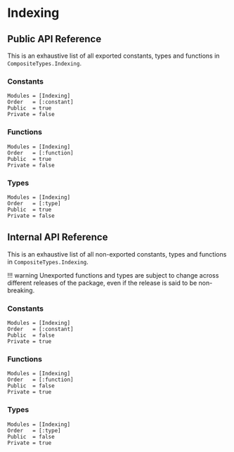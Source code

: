 # Indexing

## Public API Reference

This is an exhaustive list of all exported constants, types and functions
in `CompositeTypes.Indexing`.

### Constants

```@autodocs
Modules = [Indexing]
Order   = [:constant]
Public  = true
Private = false
```

### Functions

```@autodocs
Modules = [Indexing]
Order   = [:function]
Public  = true
Private = false
```

### Types

```@autodocs
Modules = [Indexing]
Order   = [:type]
Public  = true
Private = false
```


## Internal API Reference

This is an exhaustive list of all non-exported constants, types and functions
in `CompositeTypes.Indexing`.

!!! warning
    Unexported functions and types are subject to change across different
    releases of the package, even if the release is said to be non-breaking.

### Constants

```@autodocs
Modules = [Indexing]
Order   = [:constant]
Public  = false
Private = true
```

### Functions

```@autodocs
Modules = [Indexing]
Order   = [:function]
Public  = false
Private = true
```

### Types

```@autodocs
Modules = [Indexing]
Order   = [:type]
Public  = false
Private = true
```
